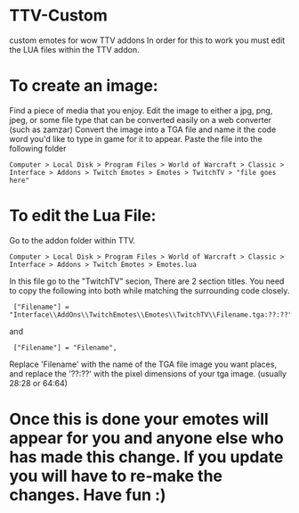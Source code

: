 # TTV-Custom
custom emotes for wow TTV addons
In order for this to work you must edit the LUA files within the TTV addon.

# To create an image:
Find a piece of media that you enjoy. 
Edit the image to either a jpg, png, jpeg, or some file type that can be converted easily on a web converter (such as zamzar)
Convert the image into a TGA file and name it the code word you'd like to type in game for it to appear.
Paste the file into the following folder 

    Computer > Local Disk > Program Files > World of Warcraft > Classic > Interface > Addons > Twitch Emotes > Emotes > TwitchTV > "file goes here"

# To edit the Lua File:
Go to the addon folder within TTV.

    Computer > Local Disk > Program Files > World of Warcraft > Classic > Interface > Addons > Twitch Emotes > Emotes.lua
    
In this file go to the "TwitchTV" secion, There are 2 section titles. You need to copy the following into both while matching the surrounding code closely. 
     
     ["Filename"] = "Interface\\AddOns\\TwitchEmotes\\Emotes\\TwitchTV\\Filename.tga:??:??",
     
and 

     ["Filename"] = "Filename",

Replace 'Filename' with the name of the TGA file image you want places,
and replace the '??:??' with the pixel dimensions of your tga image. (usually 28:28 or 64:64)

# Once this is done your emotes will appear for you and anyone else who has made this change. If you update you will have to re-make the changes. Have fun :)
